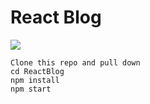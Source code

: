 # React Blog

![](https://i.imgur.com/1BmCUGX.gif)

    Clone this repo and pull down
    cd ReactBlog
    npm install
    npm start
